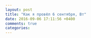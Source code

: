 ```yaml
---
layout: post
title: "Как я провёл 6 сентября, Вт"
date: 2016-09-06 17:11:56 +0400
comments: true
categories: 
---
```

